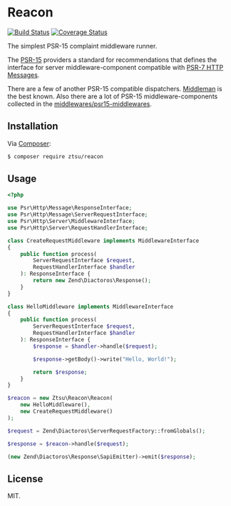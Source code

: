 Reacon
======

[![Build Status](https://travis-ci.org/ztsu/reacon.svg?branch=master)](https://travis-ci.org/ztsu/reacon)
[![Coverage Status](https://coveralls.io/repos/github/ztsu/reacon/badge.svg?branch=master)](https://coveralls.io/github/ztsu/reacon?branch=master)

The simplest PSR-15 complaint middleware runner.

The [PSR-15](https://www.php-fig.org/psr/psr-15/) providers a standard
for recommendations that defines the interface for server middleware-component compatible with
[PSR-7 HTTP Messages](http://www.php-fig.org/psr/psr-7/).

There are a few of another PSR-15 compatible dispatchers. [Middleman](https://github.com/mindplay-dk/middleman) is the 
best known. Also there are a lot of PSR-15 middleware-components collected in the 
[middlewares/psr15-middlewares](https://github.com/middlewares/psr15-middlewares).

## Installation

Via [Composer](https://getcomposer.org/):

```bash
$ composer require ztsu/reacon
```

## Usage

```php
<?php

use Psr\Http\Message\ResponseInterface;
use Psr\Http\Message\ServerRequestInterface;
use Psr\Http\Server\MiddlewareInterface;
use Psr\Http\Server\RequestHandlerInterface;

class CreateRequestMiddleware implements MiddlewareInterface
{
    public function process(
        ServerRequestInterface $request,
        RequestHandlerInterface $handler
    ): ResponseInterface {
        return new Zend\Diactoros\Response();
    }
}

class HelloMiddleware implements MiddlewareInterface
{
    public function process(
        ServerRequestInterface $request,
        RequestHandlerInterface $handler
    ): ResponseInterface {
        $response = $handler->handle($request);

        $response->getBody()->write("Hello, World!");

        return $response;
    }
}

$reacon = new Ztsu\Reacon\Reacon(
    new HelloMiddleware(),
    new CreateRequestMiddleware()
);

$request = Zend\Diactoros\ServerRequestFactory::fromGlobals();

$response = $reacon->handle($request);

(new Zend\Diactoros\Response\SapiEmitter)->emit($response);

```

## License

MIT.